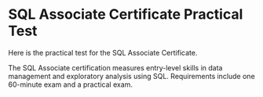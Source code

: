 # SQL Associate Certificate Practical Test

Here is the practical test for the SQL Associate Certificate. 

The SQL Associate certification measures entry-level skills in data management and exploratory analysis using SQL. Requirements include one 60-minute exam and a practical exam.
